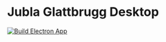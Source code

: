 # Jubla Glattbrugg Desktop

[![Build Electron App](https://github.com/niclasheinz/Jubla-Glattbrugg-Desktop/actions/workflows/build.yml/badge.svg)](https://github.com/niclasheinz/Jubla-Glattbrugg-Desktop/actions/workflows/build.yml)